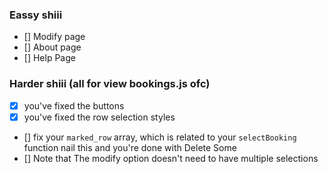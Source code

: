### Eassy shiii
- [] Modify page
- [] About page
- [] Help Page

### Harder shiii (all for view bookings.js ofc)
- [x] you've fixed the buttons
- [x]  you've fixed the row selection styles
- [] fix your `marked_row` array, which is related to your `selectBooking` function nail this and you're done with Delete Some
- [] Note that The modify option doesn't need to have multiple selections